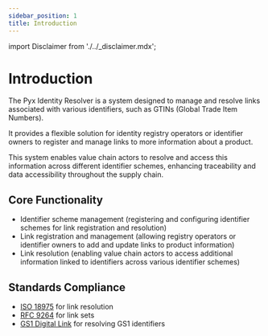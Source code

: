 ```yaml
---
sidebar_position: 1
title: Introduction
---
```


import Disclaimer from './../\_disclaimer.mdx';

<Disclaimer />

# Introduction

The Pyx Identity Resolver is a system designed to manage and resolve links associated with various identifiers, such as GTINs (Global Trade Item Numbers).

It provides a flexible solution for identity registry operators or identifier owners to register and manage links to more information about a product.

This system enables value chain actors to resolve and access this information across different identifier schemes, enhancing traceability and data accessibility throughout the supply chain.

## Core Functionality

- Identifier scheme management (registering and configuring identifier schemes for link registration and resolution)
- Link registration and management (allowing registry operators or identifier owners to add and update links to product information)
- Link resolution (enabling value chain actors to access additional information linked to identifiers across various identifier schemes)

## Standards Compliance

- [ISO 18975](https://www.iso.org/standard/85540.html) for link resolution
- [RFC 9264](https://datatracker.ietf.org/doc/html/rfc9264) for link sets
- [GS1 Digital Link](https://ref.gs1.org/standards/digital-link/1.1.3/) for resolving GS1 identifiers
